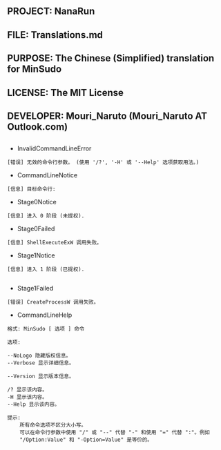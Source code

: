 ﻿##
## PROJECT:   NanaRun
## FILE:      Translations.md
## PURPOSE:   The Chinese (Simplified) translation for MinSudo
## 
## LICENSE:   The MIT License
## 
## DEVELOPER: Mouri_Naruto (Mouri_Naruto AT Outlook.com)
##

- InvalidCommandLineError
```
[错误] 无效的命令行参数。 (使用 '/?', '-H' 或 '--Help' 选项获取用法。)

```
- CommandLineNotice
```
[信息] 目标命令行: 
```
- Stage0Notice
```
[信息] 进入 0 阶段 (未提权).

```
- Stage0Failed
```
[信息] ShellExecuteExW 调用失败。

```
- Stage1Notice
```
[信息] 进入 1 阶段 (已提权).


```
- Stage1Failed
```
[错误] CreateProcessW 调用失败。

```
- CommandLineHelp
```
格式: MinSudo [ 选项 ] 命令

选项:

--NoLogo 隐藏版权信息。
--Verbose 显示详细信息。

--Version 显示版本信息。

/? 显示该内容。
-H 显示该内容。
--Help 显示该内容。

提示:
    所有命令选项不区分大小写。
    可以在命令行参数中使用 "/" 或 "--" 代替 "-" 和使用 "=" 代替 ":"。例如
    "/Option:Value" 和 "-Option=Value" 是等价的。

```
